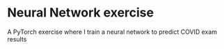 # Neural Network exercise
 A PyTorch exercise where I train a neural network to predict COVID exam results
